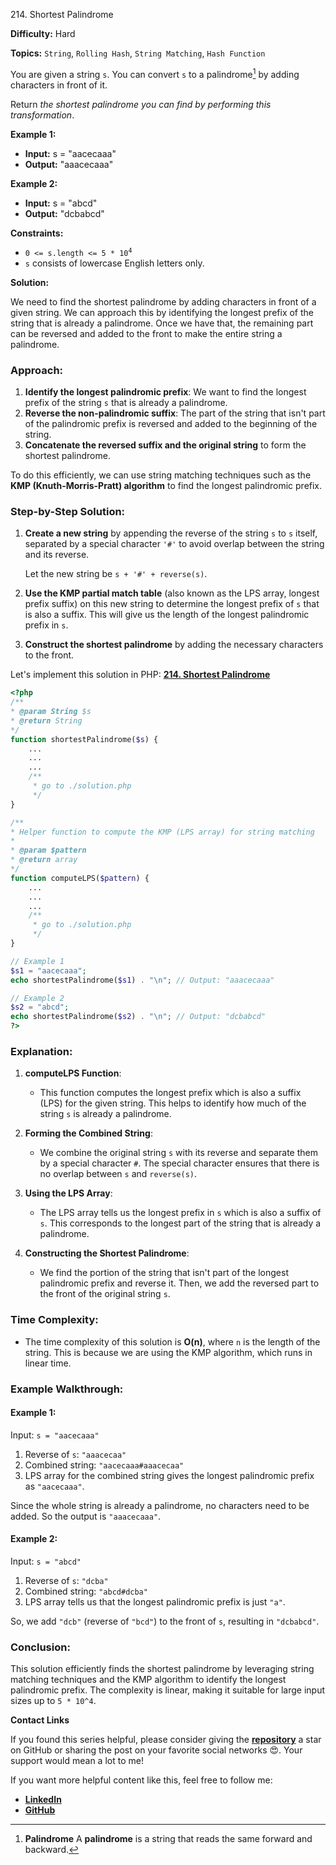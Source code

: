 214\. Shortest Palindrome

**Difficulty:** Hard

**Topics:** `String`, `Rolling Hash`, `String Matching`, `Hash Function`

You are given a string `s`. You can convert `s` to a palindrome[^1] by adding characters in front of it.

Return _the shortest palindrome you can find by performing this transformation_.

**Example 1:**

- **Input:** s = "aacecaaa"
- **Output:** "aaacecaaa"

**Example 2:**

- **Input:** s = "abcd"
- **Output:** "dcbabcd"


**Constraints:**

- <code>0 <= s.length <= 5 * 10<sup>4</sup></code>
- `s` consists of lowercase English letters only.


[^1]: **Palindrome** A **palindrome** is a string that reads the same forward and backward.


**Solution:**

We need to find the shortest palindrome by adding characters in front of a given string. We can approach this by identifying the longest prefix of the string that is already a palindrome. Once we have that, the remaining part can be reversed and added to the front to make the entire string a palindrome.

### Approach:
1. **Identify the longest palindromic prefix**: We want to find the longest prefix of the string `s` that is already a palindrome.
2. **Reverse the non-palindromic suffix**: The part of the string that isn't part of the palindromic prefix is reversed and added to the beginning of the string.
3. **Concatenate the reversed suffix and the original string** to form the shortest palindrome.

To do this efficiently, we can use string matching techniques such as the **KMP (Knuth-Morris-Pratt) algorithm** to find the longest palindromic prefix.

### Step-by-Step Solution:

1. **Create a new string** by appending the reverse of the string `s` to `s` itself, separated by a special character `'#'` to avoid overlap between the string and its reverse.

   Let the new string be `s + '#' + reverse(s)`.

2. **Use the KMP partial match table** (also known as the LPS array, longest prefix suffix) on this new string to determine the longest prefix of `s` that is also a suffix. This will give us the length of the longest palindromic prefix in `s`.

3. **Construct the shortest palindrome** by adding the necessary characters to the front.

Let's implement this solution in PHP: **[214. Shortest Palindrome](https://github.com/mah-shamim/leet-code-in-php/tree/main/algorithms/000214-shortest-palindrome/solution.php)**

```php
<?php
/**
* @param String $s
* @return String
*/
function shortestPalindrome($s) {
    ...
    ...
    ...
    /**
     * go to ./solution.php
     */
}

/**
* Helper function to compute the KMP (LPS array) for string matching
*
* @param $pattern
* @return array
*/
function computeLPS($pattern) {
    ...
    ...
    ...
    /**
     * go to ./solution.php
     */
}

// Example 1
$s1 = "aacecaaa";
echo shortestPalindrome($s1) . "\n"; // Output: "aaacecaaa"

// Example 2
$s2 = "abcd";
echo shortestPalindrome($s2) . "\n"; // Output: "dcbabcd"
?>
```

### Explanation:

1. **computeLPS Function**:
   - This function computes the longest prefix which is also a suffix (LPS) for the given string. This helps to identify how much of the string `s` is already a palindrome.

2. **Forming the Combined String**:
   - We combine the original string `s` with its reverse and separate them by a special character `#`. The special character ensures that there is no overlap between `s` and `reverse(s)`.

3. **Using the LPS Array**:
   - The LPS array tells us the longest prefix in `s` which is also a suffix of `s`. This corresponds to the longest part of the string that is already a palindrome.

4. **Constructing the Shortest Palindrome**:
   - We find the portion of the string that isn't part of the longest palindromic prefix and reverse it. Then, we add the reversed part to the front of the original string `s`.

### Time Complexity:
- The time complexity of this solution is **O(n)**, where `n` is the length of the string. This is because we are using the KMP algorithm, which runs in linear time.

### Example Walkthrough:

#### Example 1:
Input: `s = "aacecaaa"`

1. Reverse of `s`: `"aaacecaa"`
2. Combined string: `"aacecaaa#aaacecaa"`
3. LPS array for the combined string gives the longest palindromic prefix as `"aacecaaa"`.

Since the whole string is already a palindrome, no characters need to be added. So the output is `"aaacecaaa"`.

#### Example 2:
Input: `s = "abcd"`

1. Reverse of `s`: `"dcba"`
2. Combined string: `"abcd#dcba"`
3. LPS array tells us that the longest palindromic prefix is just `"a"`.

So, we add `"dcb"` (reverse of `"bcd"`) to the front of `s`, resulting in `"dcbabcd"`.

### Conclusion:
This solution efficiently finds the shortest palindrome by leveraging string matching techniques and the KMP algorithm to identify the longest palindromic prefix. The complexity is linear, making it suitable for large input sizes up to `5 * 10^4`.

**Contact Links**

If you found this series helpful, please consider giving the **[repository](https://github.com/mah-shamim/leet-code-in-php)** a star on GitHub or sharing the post on your favorite social networks 😍. Your support would mean a lot to me!

If you want more helpful content like this, feel free to follow me:

- **[LinkedIn](https://www.linkedin.com/in/arifulhaque/)**
- **[GitHub](https://github.com/mah-shamim)**

